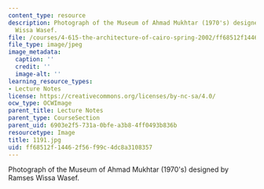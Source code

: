 ```yaml
---
content_type: resource
description: Photograph of the Museum of Ahmad Mukhtar (1970's) designed by Ramses
  Wissa Wasef.
file: /courses/4-615-the-architecture-of-cairo-spring-2002/ff68512f14462f56f99c4dc8a3108357_1191.jpg
file_type: image/jpeg
image_metadata:
  caption: ''
  credit: ''
  image-alt: ''
learning_resource_types:
- Lecture Notes
license: https://creativecommons.org/licenses/by-nc-sa/4.0/
ocw_type: OCWImage
parent_title: Lecture Notes
parent_type: CourseSection
parent_uid: 6903e2f5-731a-0bfe-a3b8-4ff0493b836b
resourcetype: Image
title: 1191.jpg
uid: ff68512f-1446-2f56-f99c-4dc8a3108357
---
```

Photograph of the Museum of Ahmad Mukhtar (1970's) designed by Ramses Wissa Wasef.
